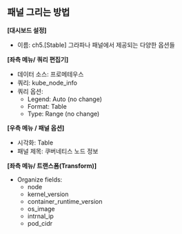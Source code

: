 ## 패널 그리는 방법

**[대시보드 설정]**
* 이름: ch5.[Stable] 그라파나 패널에서 제공되는 다양한 옵션들

**[좌측 메뉴/ 쿼리 편집기]** 
* 데이터 소스: 프로메테우스
* 쿼리: kube_node_info
* 쿼리 옵션:
  - Legend: Auto (no change)
  - Format: Table
  - Type: Range (no change)

**[우측 메뉴 / 패널 옵션]**
* 시각화: Table
* 패널 제목: 쿠버네티스 노드 정보

**[좌측 메뉴/ 트랜스폼(Transform)]** 
* Organize fields:
  - node
  - kernel_version
  - container_runtime_version
  - os_image
  - intrnal_ip
  - pod_cidr

